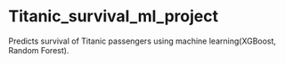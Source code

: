 # Titanic_survival_ml_project
Predicts survival of Titanic passengers using machine learning(XGBoost, Random Forest).
